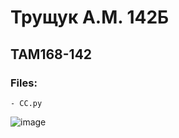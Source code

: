 # Трущук А.М. 142Б
## TAM168-142
### Files:
    - CC.py
![image](https://ru-static.z-dn.net/files/df4/a4ff8957afd514d647566397fc7d7536.png)
    
    
